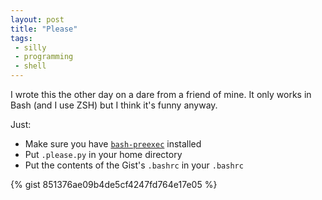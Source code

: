 ```yaml
---
layout: post
title: "Please"
tags:
 - silly
 - programming
 - shell
---
```


I wrote this the other day on a dare from a friend of mine. It only works in Bash (and I use ZSH) but I think it's funny anyway. 

Just:

* Make sure you have [`bash-preexec`](https://github.com/rcaloras/bash-preexec) installed
* Put `.please.py` in your home directory
* Put the contents of the Gist's `.bashrc` in your `.bashrc`

{% gist 851376ae09b4de5cf4247fd764e17e05 %}
